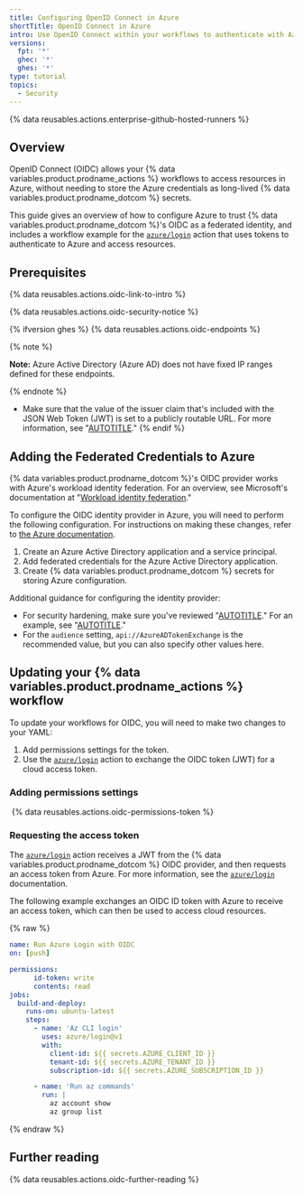 ```yaml
---
title: Configuring OpenID Connect in Azure
shortTitle: OpenID Connect in Azure
intro: Use OpenID Connect within your workflows to authenticate with Azure.
versions:
  fpt: '*'
  ghec: '*'
  ghes: '*'
type: tutorial
topics:
  - Security
---
```

 
{% data reusables.actions.enterprise-github-hosted-runners %}

## Overview

OpenID Connect (OIDC) allows your {% data variables.product.prodname_actions %} workflows to access resources in Azure, without needing to store the Azure credentials as long-lived {% data variables.product.prodname_dotcom %} secrets.

This guide gives an overview of how to configure Azure to trust {% data variables.product.prodname_dotcom %}'s OIDC as a federated identity, and includes a workflow example for the [`azure/login`](https://github.com/Azure/login) action that uses tokens to authenticate to Azure and access resources.

## Prerequisites

{% data reusables.actions.oidc-link-to-intro %}

{% data reusables.actions.oidc-security-notice %}

{% ifversion ghes %}
{% data reusables.actions.oidc-endpoints %}
  <!-- This note is indented to align with the above reusable. -->
  {% note %}

  **Note:** Azure Active Directory (Azure AD) does not have fixed IP ranges defined for these endpoints.

  {% endnote %}

- Make sure that the value of the issuer claim that's included with the JSON Web Token (JWT) is set to a publicly routable URL. For more information, see "[AUTOTITLE](/enterprise-server@latest/actions/deployment/security-hardening-your-deployments/about-security-hardening-with-openid-connect)." 
{% endif %}

## Adding the Federated Credentials to Azure

{% data variables.product.prodname_dotcom %}'s OIDC provider works with Azure's workload identity federation. For an overview, see Microsoft's documentation at "[Workload identity federation](https://docs.microsoft.com/en-us/azure/active-directory/develop/workload-identity-federation)."

To configure the OIDC identity provider in Azure, you will need to perform the following configuration. For instructions on making these changes, refer to [the Azure documentation](https://docs.microsoft.com/en-us/azure/developer/github/connect-from-azure).

1. Create an Azure Active Directory application and a service principal.
1. Add federated credentials for the Azure Active Directory application.
1. Create {% data variables.product.prodname_dotcom %} secrets for storing Azure configuration.

Additional guidance for configuring the identity provider:

- For security hardening, make sure you've reviewed "[AUTOTITLE](/actions/deployment/security-hardening-your-deployments/about-security-hardening-with-openid-connect#configuring-the-oidc-trust-with-the-cloud)." For an example, see "[AUTOTITLE](/actions/deployment/security-hardening-your-deployments/about-security-hardening-with-openid-connect#configuring-the-subject-in-your-cloud-provider)."
- For the `audience` setting,  `api://AzureADTokenExchange` is the recommended value, but you can also specify other values here.

## Updating your {% data variables.product.prodname_actions %} workflow

To update your workflows for OIDC, you will need to make two changes to your YAML:
1. Add permissions settings for the token.
1. Use the [`azure/login`](https://github.com/Azure/login) action to exchange the OIDC token (JWT) for a cloud access token.

### Adding permissions settings

 {% data reusables.actions.oidc-permissions-token %}

### Requesting the access token

The [`azure/login`](https://github.com/Azure/login) action receives a JWT from the {% data variables.product.prodname_dotcom %} OIDC provider, and then requests an access token from Azure. For more information, see the [`azure/login`](https://github.com/Azure/login) documentation.

The following example exchanges an OIDC ID token with Azure to receive an access token, which can then be used to access cloud resources.

{% raw %}

```yaml copy
name: Run Azure Login with OIDC
on: [push]

permissions:
      id-token: write
      contents: read
jobs:
  build-and-deploy:
    runs-on: ubuntu-latest
    steps:
      - name: 'Az CLI login'
        uses: azure/login@v1
        with:
          client-id: ${{ secrets.AZURE_CLIENT_ID }}
          tenant-id: ${{ secrets.AZURE_TENANT_ID }}
          subscription-id: ${{ secrets.AZURE_SUBSCRIPTION_ID }}

      - name: 'Run az commands'
        run: |
          az account show
          az group list
```

 {% endraw %}

## Further reading

{% data reusables.actions.oidc-further-reading %}
